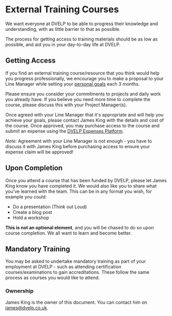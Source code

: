 # External Training Courses

We want everyone at DVELP to be able to progress their knowledge and understanding,
with as little barrier to that as possible.

The process for getting access to training materials should be as low as possible,
and aid you in your day-to-day life at DVELP.

## Getting Access

If you find an external training course/resource that you think would help you
progress professionally, we encourage you to make a proposal to your Line Manager
while setting your [personal goals](goal-reviews.md#personal-goals) each 3 months.

Please ensure you consider your commitments to projects and daily work you
already have. If you believe you need more time to complete the course, please
discuss this with your Project Manager(s).

Once agreed with your Line Manager that it's appropriate and will help you
achieve your goals, please contact James King with the details and cost of the
course. Once approved, you may purchase access to the course and submit an expense
using the [DVELP Expenses Platform](https://dvelp-expenses.firebaseapp.com/expenses).

_Note:_ Agreement with your Line Manager is not enough - you have to discuss it
with James King before purchasing access to ensure your expense claim will be
approved!

## Upon Completion

Once you attend a course that has been funded by DVELP, please let James King
know you have completed it. We would also like you to share what you've learned
with the team. This can be in any format you wish, for example you could:

- Do a presentation (Think out Loud)
- Create a blog post
- Hold a workshop

**This is not an optional element**, and you will be chased to do so upon course
completion. We all want to learn and become better.

## Mandatory Training

You may be asked to undertake mandatory training as part of your employment at
DVELP - such as attending certification courses/examinations to gain accreditations.
These follow the same process as courses you would like to attend.

### Ownership

James King is the owner of this document. You can contact him on
<james@dvelp.co.uk>.
